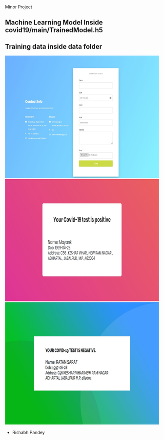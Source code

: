 # 
Minor Project 
<h2>Machine Learning Model Inside covid19/main/TrainedModel.h5</h2>
<h2>Training data inside data folder</h2>
<img src='frontpage.JPG' width=800px height=400px><img src='positiveex.JPG' width=800px height=400px> <img src='negativeex.JPG' width=800px height=400px>
<ul>
  <li>Rishabh Pandey</li>
</ul>
